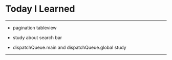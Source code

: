 # Today I Learned

---

- pagination tableview

- study about search bar

- dispatchQueue.main and dispatchQueue.global study

---
